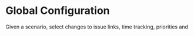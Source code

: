 # Global Configuration


Given a scenario, select changes to issue links, time tracking, priorities and
 